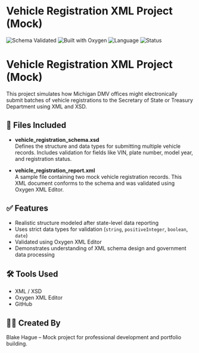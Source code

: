 # Vehicle Registration XML Project (Mock)

![Schema Validated](https://img.shields.io/badge/Schema-Validated-brightgreen)
![Built with Oxygen](https://img.shields.io/badge/Built%20With-Oxygen%20XML%20Editor-blue)
![Language](https://img.shields.io/badge/Language-XML%2FXSD-lightgrey)
![Status](https://img.shields.io/badge/Project-Public-green)

# Vehicle Registration XML Project (Mock)

This project simulates how Michigan DMV offices might electronically submit batches of vehicle registrations to the Secretary of State or Treasury Department using XML and XSD.

## 📂 Files Included

- **vehicle_registration_schema.xsd**  
  Defines the structure and data types for submitting multiple vehicle records. Includes validation for fields like VIN, plate number, model year, and registration status.

- **vehicle_registration_report.xml**  
  A sample file containing two mock vehicle registration records. This XML document conforms to the schema and was validated using Oxygen XML Editor.

## ✅ Features

- Realistic structure modeled after state-level data reporting
- Uses strict data types for validation (`string`, `positiveInteger`, `boolean`, `date`)
- Validated using Oxygen XML Editor
- Demonstrates understanding of XML schema design and government data processing

## 🛠️ Tools Used

- XML / XSD
- Oxygen XML Editor
- GitHub

## 👨‍💻 Created By

Blake Hague – Mock project for professional development and portfolio building.
